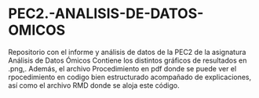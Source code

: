 # PEC2.-ANALISIS-DE-DATOS-OMICOS
Repositorio con el informe y análisis de datos de la PEC2 de la asignatura Análisis de Datos Ómicos
Contiene los distintos gráficos de resultados en .png,. Además, el archivo Procedimiento en pdf donde se puede ver el rpocedimiento en codigo bien estructurado acompañado de explicaciones, así como el archivo RMD donde se aloja este código. 
